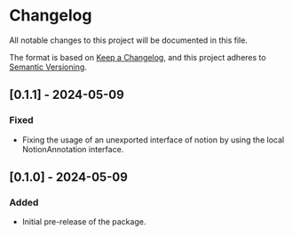 # Changelog

All notable changes to this project will be documented in this file.

The format is based on [Keep a Changelog](https://keepachangelog.com/en/1.1.0/),
and this project adheres to [Semantic Versioning](https://semver.org/spec/v2.0.0.html).

## [0.1.1] - 2024-05-09

### Fixed

- Fixing the usage of an unexported interface of notion by using the local NotionAnnotation interface.

## [0.1.0] - 2024-05-09

### Added

- Initial pre-release of the package.

